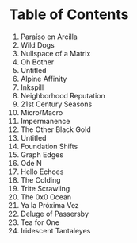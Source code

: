 Table of Contents
=================

1. Paraíso en Arcilla
2. Wild Dogs
3. Nullspace of a Matrix
4. Oh Bother
5. Untitled
6. Alpine Affinity
7. Inkspill
8. Neighborhood Reputation
9. 21st Century Seasons
10. Micro/Macro
11. Impermanence
12. The Other Black Gold
13. Untitled
14. Foundation Shifts
15. Graph Edges
16. Ode N
17. Hello Echoes
18. The Colding
19. Trite Scrawling
20. The 0x0 Ocean
21. Ya la Próxima Vez
22. Deluge of Passersby
23. Tea for One
24. Iridescent Tantaleyes
